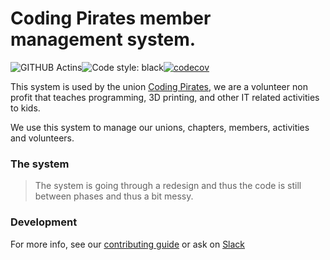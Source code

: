 # Coding Pirates member management system.

![GITHUB Actins](https://github.com/CodingPirates/forenings_medlemmer/workflows/Prepare%20deploy/badge.svg)![Code style: black](https://img.shields.io/badge/CODE%20STYLE-Black-black.svg?style=for-the-badge)[![codecov](https://codecov.io/gh/CodingPirates/forenings_medlemmer/branch/master/graph/badge.svg)](https://codecov.io/gh/CodingPirates/forenings_medlemmer)

This system is used by the union [Coding Pirates][cpdk], we are a volunteer
non profit that teaches programming, 3D printing, and other IT related
activities to kids.

We use this system to manage our unions, chapters, members, activities and
volunteers.

### The system

> The system is going through a redesign and thus the code is still between
> phases and thus a bit messy.

### Development

For more info, see our [contributing guide](./github/CONTRIBUTING.md) or ask on
[Slack][slack]

<!-- Links -->

[cpdk]: https://codingpirates.dk
[slack]: https://slackinvite.codingpirates.dk/
